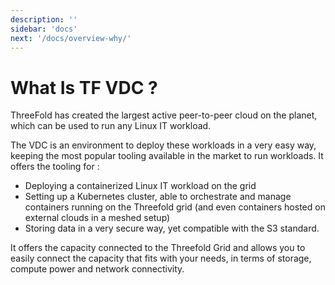 ```yaml
---
description: ''
sidebar: 'docs'
next: '/docs/overview-why/'
---
```


# What Is TF VDC ?

ThreeFold has created the largest active peer-to-peer cloud on the planet, which can be used to run any Linux IT workload. 

The VDC is an environment to deploy these workloads in a very easy way, keeping the most popular tooling available in the market to run workloads. It offers the tooling for : 
- Deploying a containerized Linux IT workload on the grid
- Setting up a Kubernetes cluster, able to orchestrate and manage containers running on the Threefold grid (and even containers hosted on external clouds in a meshed setup)
- Storing data in a very secure way, yet compatible with the S3 standard. 

It offers the capacity connected to the Threefold Grid and allows you to easily connect the capacity that fits with your needs, in terms of storage, compute power and network connectivity. 
